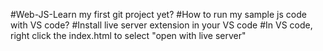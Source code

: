 #Web-JS-Learn my first git project yet?
#How to run my sample js code with VS code?
#Install live server extension in your VS code
#In VS code, right click the index.html to select "open with live server"

